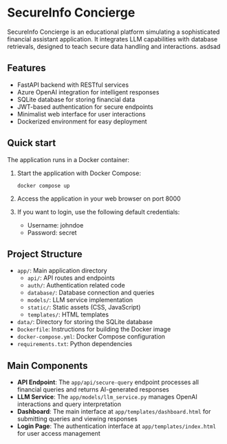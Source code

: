 # SecureInfo Concierge

SecureInfo Concierge is an educational platform simulating a sophisticated financial assistant application. It integrates LLM capabilities with database retrievals, designed to teach secure data handling and interactions.
asdsad
## Features

- FastAPI backend with RESTful services
- Azure OpenAI integration for intelligent responses
- SQLite database for storing financial data
- JWT-based authentication for secure endpoints
- Minimalist web interface for user interactions
- Dockerized environment for easy deployment

## Quick start

The application runs in a Docker container:

1. Start the application with Docker Compose:

   ```
   docker compose up
   ```

2. Access the application in your web browser on port 8000

3. If you want to login, use the following default credentials:
   - Username: johndoe
   - Password: secret

## Project Structure

- `app/`: Main application directory
  - `api/`: API routes and endpoints
  - `auth/`: Authentication related code
  - `database/`: Database connection and queries
  - `models/`: LLM service implementation
  - `static/`: Static assets (CSS, JavaScript)
  - `templates/`: HTML templates
- `data/`: Directory for storing the SQLite database
- `Dockerfile`: Instructions for building the Docker image
- `docker-compose.yml`: Docker Compose configuration
- `requirements.txt`: Python dependencies

## Main Components

- **API Endpoint**: The `app/api/secure-query` endpoint processes all financial queries and returns AI-generated responses
- **LLM Service**: The `app/models/llm_service.py` manages OpenAI interactions and query interpretation
- **Dashboard**: The main interface at `app/templates/dashboard.html` for submitting queries and viewing responses
- **Login Page**: The authentication interface at `app/templates/index.html` for user access management

